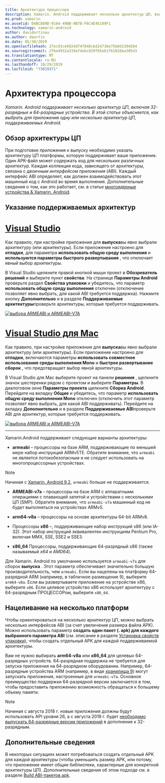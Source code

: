 ```yaml
---
title: Архитектура процессора
description: Xamarin. Android поддерживает несколько архитектур ЦП, включая 32-разрядные и 64-разрядные устройства. В этой статье объясняется, как выбрать для приложения одну или несколько архитектур ЦП, поддерживаемых Android.
ms.prod: xamarin
ms.assetid: D4BC889D-9164-49BB-9B7B-F6C4E4E109F1
ms.technology: xamarin-android
author: davidortinau
ms.author: daortin
ms.date: 05/30/2019
ms.openlocfilehash: 2fec93ce6924d74f848cbd24736e75b0d1304584
ms.sourcegitcommit: 2fbe4932a319af4ebc829f65eb1fb1816ba305d3
ms.translationtype: MT
ms.contentlocale: ru-RU
ms.lasthandoff: 10/29/2019
ms.locfileid: "73019371"
---
```

# <a name="cpu-architectures"></a>Архитектура процессора

_Xamarin. Android поддерживает несколько архитектур ЦП, включая 32-разрядные и 64-разрядные устройства. В этой статье объясняется, как выбрать для приложения одну или несколько архитектур ЦП, поддерживаемых Android._

## <a name="cpu-architectures-overview"></a>Обзор архитектуры ЦП

При подготовке приложения к выпуску необходимо указать архитектуру ЦП платформы, которую поддерживает ваше приложение. Один APK-файл может содержать код для нескольких различных архитектур. Каждая коллекция кода, зависящего от архитектуры, связана с *двоичным интерфейсом приложения* (ABI). Каждый интерфейс ABI определяет, как должен взаимодействовать этот машинный код с Android во время выполнения.
Дополнительные сведения о том, как это работает, см. в статье [многоядерные устройства &amp; Xamarin. Android](~/android/deploy-test/multicore-devices.md).

## <a name="how-to-specify-supported-architectures"></a>Указание поддерживаемых архитектур

# <a name="visual-studiotabwindows"></a>[Visual Studio](#tab/windows)

Как правило, при настройке приложения для **выпуска**вы явно выбрали архитектуру (или архитектуры). Если приложение настроено для **отладки**, для параметра **использовать общую среду выполнения** и **используются параметры быстрого развертывания** , что отключает явный выбор архитектуры.

В Visual Studio щелкните правой кнопкой мыши проект в **Обозреватель решений** и выберите пункт **свойства**. На странице **Параметры Android** проверьте раздел **Свойства упаковки** и убедитесь, что параметр **использовать общую среду выполнения** отключен (отключение позволяет явно выбрать, для какой ABI требуется поддержка). Нажмите кнопку **Дополнительно** и в разделе **Поддерживаемые архитектуры**проверьте архитектуры, которые требуется поддерживать.

[![выбора ARMEABI и ARMEABI-V7A](cpu-architectures-images/vs/01-abi-selections-sml.png)](cpu-architectures-images/vs/01-abi-selections.png#lightbox)

# <a name="visual-studio-for-mactabmacos"></a>[Visual Studio для Mac](#tab/macos)

Как правило, при настройке приложения для **выпуска**вы явно выбрали архитектуру (или архитектуры). Если приложение настроено для **отладки**, включаются параметры **использовать совместное использование среды выполнения Mono** и **быстрое развертывание сборок** , что предотвращает выбор явной архитектуры.

В Visual Studio для Mac выберите проект на панели **решения** , щелкните значок шестеренки рядом с проектом и выберите **Параметры**. В диалоговом окне **Параметры проекта** щелкните **Сборка Android**. Перейдите на вкладку **Общие** и убедитесь, что параметр **использовать общую среду выполнения Mono** отключен (отключить этот параметр позволяет явно выбрать, для какой ABI поддерживать). Перейдите на вкладку **Дополнительно** и в разделе **Поддерживаемые ABI**проверьте ABI для архитектур, которые требуется поддерживать.

[![выбора ARMEABI и ARMEABI-V7A](cpu-architectures-images/xs/01-abi-selections-sml.png)](cpu-architectures-images/xs/01-abi-selections.png#lightbox)

-----

Xamarin.Android поддерживает следующие варианты архитектуры:

- **armeabi** &ndash; процессоры на базе ARM, поддерживающие по меньшей мере набор инструкций ARMv5TE. Обратите внимание, что `armeabi` не является потокобезопасным и не следует использовать на многопроцессорных устройствах.

> [!NOTE]
> Начиная с [Xamarin. Android 9,2](https://docs.microsoft.com/xamarin/android/release-notes/9/9.2#removal-of-support-for-armeabi-cpu-architecture), `armeabi` больше не поддерживается.

- **ARMEABI-v7a** &ndash; процессоры на базе ARM с аппаратными операциями с плавающей запятой и устройствами с несколькими ЦП (SMP). Обратите внимание, что `armeabi-v7a` машинный код не будет выполняться на устройствах ARMv5.

- **arm64-v8a** &ndash; процессоры на основе архитектуры 64-bit ARMv8.

- Процессоры **x86** &ndash;, поддерживающие набор инструкций x86 (или IA-32). Этот набор инструкций эквивалентен инструкциям Pentium Pro, включая MMX, SSE, SSE2 и SSE3.

- **x86_64** Процессоры, поддерживающие 64-разрядный x86 (также называемый *x64* и *AMD64*).

Для Xamarin. Android по умолчанию используется `armeabi-v7a` для сборок **выпуска** . Этот параметр обеспечивает значительно большую производительность, чем `armeabi`. Если вы нацелены на платформу 64-разрядной ARM (например, в табличное размещение 9), выберите `arm64-v8a`. Если вы развертываете приложение на устройстве x86, выберите `x86`. Если целевое устройство x86 использует архитектуру с 64-разрядным ПРОЦЕССОРом, выберите `x86_64`.

## <a name="targeting-multiple-platforms"></a>Нацеливание на несколько платформ

Чтобы ориентироваться на несколько архитектур ЦП, можно выбрать несколько интерфейсов ABI (за счет увеличения размера файла APK). Можно использовать параметр **создать один пакет (. apk) для каждого выбранного параметра ABI** (см. описание в разделе [Установка свойств упаковки](~/android/deploy-test/release-prep/index.md#Set_Packaging_Properties)), чтобы создать отдельный APK для каждой поддерживаемой архитектуры.

Вам не нужно выбирать **arm64-v8a** или **x86_64** для целевых 64-разрядных устройств. 64-разрядная поддержка не требуется для запуска приложения на 64-разрядном оборудовании. Например, 64-разрядные устройства ARM (например, в виде [хранилища 9](https://www.google.com/nexus/9/)) могут запускать приложения, настроенные для `armeabi-v7a`. Основное преимущество поддержки 64-разрядной версии заключается в том, чтобы предоставить приложению возможность обращаться к большему объему памяти.

> [!NOTE]
> Начиная с августа 2018 г. новые приложения должны будут использовать API уровня 26, а с августа 2019 г. будет [необходимо выпускать 64-разрядные версии приложений](https://android-developers.googleblog.com/2017/12/improving-app-security-and-performance.html) в дополнение к 32-разрядным.

## <a name="additional-information"></a>Дополнительные сведения

В некоторых ситуациях может потребоваться создать отдельный APK для каждой архитектуры (чтобы уменьшить размер APK, или потому, что приложение имеет общие библиотеки, характерные для конкретной архитектуры ЦП).
Дополнительные сведения об этом подходе см. в разделе [Build ABI-пакетов apk](~/android/deploy-test/building-apps/abi-specific-apks.md).
